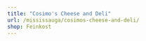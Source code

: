 ```yaml
---
title: "Cosimo's Cheese and Deli"
url: /mississauga/cosimos-cheese-and-deli/
shop: Feinkost
---
```


